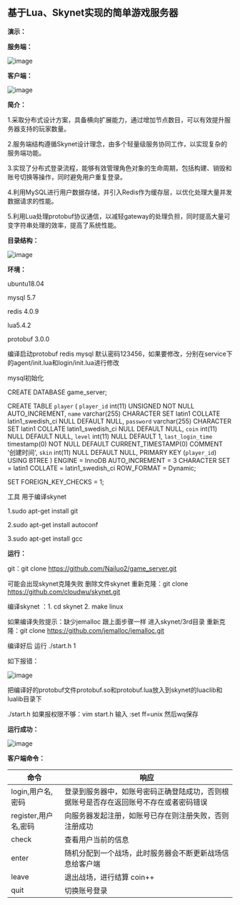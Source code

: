 ## 基于Lua、Skynet实现的简单游戏服务器
**演示：**

**服务端：**

![image](https://github.com/Nailuo2/game_server/assets/170518278/b03e3d10-d3ec-4d90-8f7c-53de4a26d458)

**客户端：**

![image](https://github.com/Nailuo2/game_server/assets/170518278/35f5219e-2d4e-4e47-8ef5-99a1fcc75cb0)

**简介：**

1.采取分布式设计方案，具备横向扩展能力，通过增加节点数目，可以有效提升服务器支持的玩家数量。

2.服务端结构遵循Skynet设计理念，由多个轻量级服务协同工作，以实现复杂的服务端功能。

3.实现了分布式登录流程，能够有效管理角色对象的生命周期，包括构建、销毁和账号切换等操作，同时避免用户重复登录。

4.利用MySQL进行用户数据存储，并引入Redis作为缓存层，以优化处理大量并发数据请求的性能。

5.利用Lua处理protobuf协议通信，以减轻gateway的处理负担，同时提高大量可变字符串处理的效率，提高了系统性能。

**目录结构：**

![image](https://github.com/Nailuo2/game_server/assets/170518278/60ae3c0e-8d0e-421f-b7ea-d52a0cf77ec9)

**环境：**

ubuntu18.04

mysql 5.7

redis 4.0.9

lua5.4.2

protobuf 3.0.0

编译启动protobuf redis mysql 默认密码123456，如果要修改，分别在service下的agent/init.lua和login/init.lua进行修改

mysql初始化

CREATE DATABASE game_server;

CREATE TABLE `player`  (
  `player_id` int(11) UNSIGNED NOT NULL AUTO_INCREMENT,
  `name` varchar(255) CHARACTER SET latin1 COLLATE latin1_swedish_ci NULL DEFAULT NULL,
  `password` varchar(255) CHARACTER SET latin1 COLLATE latin1_swedish_ci NULL DEFAULT NULL,
  `coin` int(11) NULL DEFAULT NULL,
  `level` int(11) NULL DEFAULT 1,
  `last_login_time` timestamp(0) NOT NULL DEFAULT CURRENT_TIMESTAMP(0) COMMENT '创建时间',
  `skin` int(11) NULL DEFAULT NULL,
  PRIMARY KEY (`player_id`) USING BTREE
) ENGINE = InnoDB AUTO_INCREMENT = 3 CHARACTER SET = latin1 COLLATE = latin1_swedish_ci ROW_FORMAT = Dynamic;

SET FOREIGN_KEY_CHECKS = 1;

工具 用于编译skynet

1.sudo apt-get install git

2.sudo apt-get install autoconf

3.sudo apt-get install gcc

**运行：**

git：git clone https://github.com/Nailuo2/game_server.git

可能会出现skynet克隆失败 删除文件skynet  重新克隆：git clone https://github.com/cloudwu/skynet.git

编译skynet ：1. cd skynet   2. make linux  

如果编译失败提示：缺少jemalloc 跟上面步骤一样 进入skynet/3rd目录 重新克隆：git clone https://github.com/jemalloc/jemalloc.git

编译好后 运行 ./start.h 1

如下报错：

![image](https://github.com/Nailuo2/game_server/assets/170518278/e62c9645-f0c6-44c6-9c63-15d9bbf807ec)

把编译好的protobuf文件protobuf.so和protobuf.lua放入到skynet的luaclib和lualib目录下

./start.h    如果报权限不够：vim start.h 输入 :set ff=unix 然后wq保存

**运行成功：**

![image](https://github.com/Nailuo2/game_server/assets/170518278/f029de98-ade8-419e-8d04-8b99333b20c9)


**客户端命令：**

| 命令                       | 响应                                                         |
| -------------------------- | ------------------------------------------------------------ |
| login,用户名,密码    | 登录到服务器中，如账号密码正确登陆成功，否则根据账号是否存在返回账号不存在或者密码错误 |
| register,用户名,密码 | 向服务器发起注册，如账号已存在则注册失败，否则注册成功     |
| check                      | 查看用户当前的信息                                           |
| enter                      | 随机分配到一个战场，此时服务器会不断更新战场信息给客户端     |
| leave                      | 退出战场，进行结算 coin++                                    |
| quit                       | 切换账号登录                                                 |














